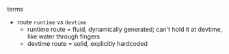 
terms
- route `runtime` vs `devtime`
  - runtime route = fluid, dynamically generated; can't hold it at devtime, like water through fingers
  - devtime route = solid, explicitly hardcoded

